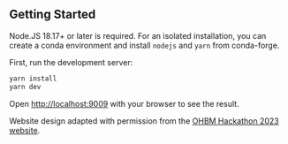 ## Getting Started

Node.JS 18.17+ or later is required. For an isolated installation, you can create a conda environment
and install `nodejs` and `yarn` from conda-forge.

First, run the development server:

```bash
yarn install
yarn dev
```

Open [http://localhost:9009](http://localhost:9009) with your browser to see the result.

Website design adapted with permission from the [OHBM Hackathon 2023 website](https://github.com/ohbm/hackathon2023).
